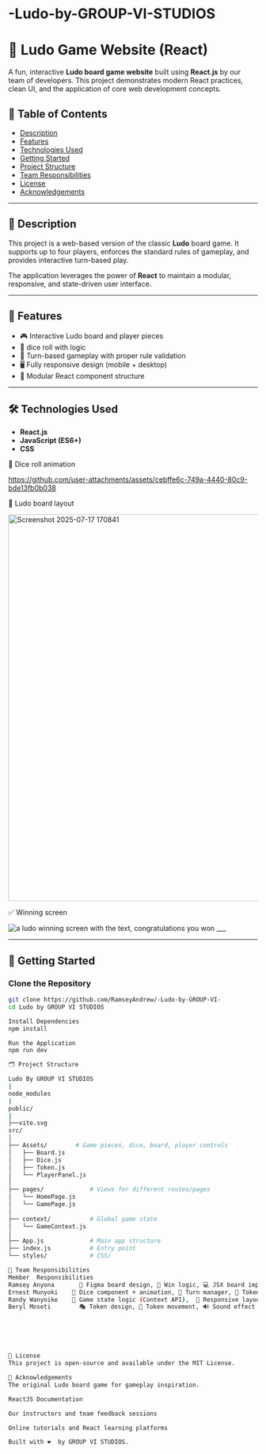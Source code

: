 # -Ludo-by-GROUP-VI-STUDIOS   
# 🎲 Ludo Game Website (React)

A fun, interactive **Ludo board game website** built using **React.js** by our team of developers. This project demonstrates modern React practices, clean UI, and the application of core web development concepts. 


## 📌 Table of Contents

- [Description](#description)
- [Features](#features)
- [Technologies Used](#technologies-used)
- [Getting Started](#getting-started)
- [Project Structure](#project-structure)
- [Team Responsibilities](#👥-team-responsibilities)
- [License](#license)
- [Acknowledgements](#🙌-acknowledgements)
---

## 🧾 Description

This project is a web-based version of the classic **Ludo** board game. It supports up to four players, enforces the standard rules of gameplay, and provides interactive turn-based play.

The application leverages the power of **React** to maintain a modular, responsive, and state-driven user interface.

---

## 🚀 Features

- 🎮 Interactive Ludo board and player pieces
- 🎲  dice roll with logic
- 🧠 Turn-based gameplay with proper rule validation
- 🖥 Fully responsive design (mobile + desktop)
- 🧩 Modular React component structure
  

---

## 🛠 Technologies Used

- **React.js** 
- **JavaScript (ES6+)**
- **CSS** 

🎲 Dice roll animation


https://github.com/user-attachments/assets/cebffe6c-749a-4440-80c9-bde13fb0b038


🧩 Ludo board layout

<img width="769" height="781" alt="Screenshot 2025-07-17 170841" src="https://github.com/user-attachments/assets/507a3813-1dac-402b-a98e-dc7dfc8b3f45" />


✅ Winning screen

![a ludo winning screen with the text, congratulations  you won ___](https://github.com/user-attachments/assets/cb5cbd98-446c-4eb9-8390-b9df943103e6)



---

## 🧰 Getting Started

### Clone the Repository

```bash
git clone https://github.com/RamseyAndrew/-Ludo-by-GROUP-VI-
cd Ludo by GROUP VI STUDIOS

Install Dependencies
npm install

Run the Application
npm run dev

🗂 Project Structure

Ludo By GROUP VI STUDIOS
|
node_modules
|
public/
|
├──vite.svg
src/
│
├── Assets/        # Game pieces, dice, board, player controls
│   ├── Board.js
│   ├── Dice.js
│   ├── Token.js
│   └── PlayerPanel.js
│
├── pages/             # Views for different routes/pages
│   └── HomePage.js
│   └── GamePage.js
│
├── context/           # Global game state
│   └── GameContext.js
│
├── App.js             # Main app structure
├── index.js           # Entry point
└── styles/            # CSS/

👥 Team Responsibilities
Member	Responsibilities
Ramsey Anyona   	🎨 Figma board design, 🧠 Win logic, 💻 JSX board implementation
Ernest Munyoki	  🎲 Dice component + animation, 🔁 Turn manager, 📍 Token capture logic
Randy Wanyoike	  🔄 Game state logic (Context API),  📱 Responsive layout (Tailwind),🖱 Clickable token logic
Beryl Moseti	    🎭 Token design, 🚀 Token movement, 🔊 Sound effect integration






📄 License
This project is open-source and available under the MIT License.

🙌 Acknowledgements
The original Ludo board game for gameplay inspiration.

ReactJS Documentation

Our instructors and team feedback sessions

Online tutorials and React learning platforms

Built with ❤️  by GROUP VI STUDIOS.

